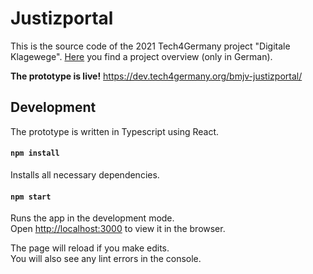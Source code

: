 # Justizportal

This is the source code of the 2021 Tech4Germany project "Digitale Klagewege". [Here]() you find a project overview (only in German). 

**The prototype is live!**
<https://dev.tech4germany.org/bmjv-justizportal/>

## Development

The prototype is written in Typescript using React.

#### `npm install`
Installs all necessary dependencies.

#### `npm start`

Runs the app in the development mode.<br /> Open
[http://localhost:3000](http://localhost:3000) to view it in the browser.

The page will reload if you make edits.<br /> You will also see any lint errors
in the console.

